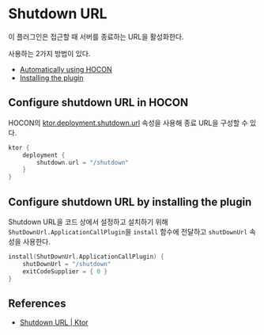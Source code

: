 # Shutdown URL

이 플러그인은 접근할 때 서버를 종료하는 URL을 활성화한다.

사용하는 2가지 방법이 있다. 

* [Automatically using HOCON](https://ktor.io/docs/shutdown-url.html#hocon)
* [Installing the plugin](https://ktor.io/docs/shutdown-url.html#install)

## Configure shutdown URL in HOCON

HOCON의 [ktor.deployment.shutdown.url](https://ktor.io/docs/configurations.html#predefined-properties) 속성을 사용해 종료 URL을
구성할 수 있다.

```kotlin
ktor {
    deployment {
        shutdown.url = "/shutdown"
    }
}
```

## Configure shutdown URL by installing the plugin

Shutdown URL을 코드 상에서 설정하고 설치하기 위해 `ShutDownUrl.ApplicationCallPlugin`을 `install` 함수에 전달하고 `shutDownUrl` 속성을 사용한다.

```kotlin
install(ShutDownUrl.ApplicationCallPlugin) {
    shutDownUrl = "/shutdown"
    exitCodeSupplier = { 0 }
}
```

## References

* [Shutdown URL | Ktor](https://ktor.io/docs/shutdown-url.html)